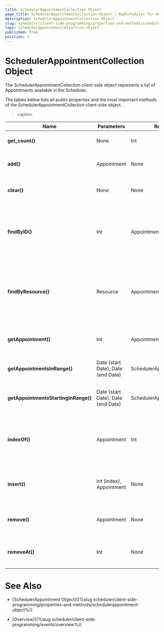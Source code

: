 ```yaml
---
title: SchedulerAppointmentCollection Object
page_title: SchedulerAppointmentCollection Object | RadScheduler for ASP.NET AJAX Documentation
description: SchedulerAppointmentCollection Object
slug: scheduler/client-side-programming/properties-and-methods/schedulerappointmentcollection-object
tags: schedulerappointmentcollection,object
published: True
position: 3
---
```


# SchedulerAppointmentCollection Object



The SchedulerAppointmentCollection client-side object represents a list of Appointments available in the Scheduler.

The tables below lists all public properties and the most important methods of the SchedulerAppointmentCollection client-side object.


>caption  

| Name | Parameters | Return Type | Description |
| ------ | ------ | ------ | ------ |
| **get_count()** |None|Int|Gets the number of Appointments in the collection.|
| **add()** |Appointment|None|Adds the specified Appointment to the collection.|
| **clear()** |None|None|Clears the collection of all Appointments in it.|
| **findByID()** |Int|Appointment|Gets the Appointment with the specified ID in the collection. Returns **null** ifsuch an Appointment does not exist in the collection **.** |
| **findByResource()** |Resource|Appointment|Gets the Appointment with the specified Resource in the collection. Returns **null** if such an Appointmentdoes not exist in the collection **.** |
| **getAppointment()** |Int|Appointment|Gets the Appointment at the specified index in the collection.|
| **getAppointmentsInRange()** |Date (start Date), Date (end Date)|SchedulerAppointmentCollection|Gets a list of all Appointments in the specified range.|
| **getAppointmentsStartingInRange()** |Date (start Date), Date (end Date)|SchedulerAppointmentCollection|Gets a list of all Appointments which start date is in the specified range.|
| **indexOf()** |Appointment|Int|Gets the index of the specified Appointment in the collection. Returns **-1** if the Appointment is not in the collection.|
| **insert()** |Int (index), Appointment|None|Inserts the specified Appointment at the specified index in the collection.|
| **remove()** |Appointment|None|Removes the specified Appointment from the collection.|
| **removeAt()** |Int|None|Removes the Appointment at the specified index from the collection.|

# See Also

 * [SchedulerAppointment Object]({%slug scheduler/client-side-programming/properties-and-methods/schedulerappointment-object%})

 * [Overview]({%slug scheduler/client-side-programming/events/overview%})
